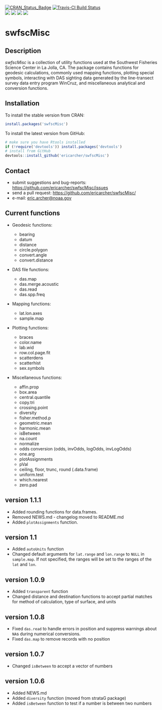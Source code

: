 [![CRAN_Status_Badge](http://www.r-pkg.org/badges/version/swfscMisc)](https://cran.r-project.org/package=swfscMisc)
[![Travis-CI Build Status](https://travis-ci.org/EricArcher/swfscMisc.svg?branch=master)](https://travis-ci.org/EricArcher/swfscMisc)  
![](http://cranlogs.r-pkg.org/badges/last-day/swfscMisc?color=red)
![](http://cranlogs.r-pkg.org/badges/last-week/swfscMisc?color=red)
![](http://cranlogs.r-pkg.org/badges/swfscMisc?color=red)
![](http://cranlogs.r-pkg.org/badges/grand-total/swfscMisc?color=red)  
# swfscMisc

## Description

*swfscMisc* is a collection of utility functions used at the Southwest Fisheries 
Science Center in La Jolla, CA. The package contains functions for geodesic 
calculations, commonly used  mapping functions, plotting special symbols, interacting 
with DAS sighting data generated by the line-transect survey data entry program WinCruz, and miscellaneous analytical and conversion functions.

## Installation

To install the stable version from CRAN:

```r
install.packages('swfscMisc')
```

To install the latest version from GitHub:

```r
# make sure you have Rtools installed
if (!require('devtools')) install.packages('devtools')
# install from GitHub
devtools::install_github('ericarcher/swfscMisc')
```

## Contact

* submit suggestions and bug-reports: <https://github.com/ericarcher/swfscMisc/issues>
* send a pull request: <https://github.com/ericarcher/swfscMisc/>
* e-mail: <eric.archer@noaa.gov>

## Current functions

* Geodesic functions:
    * bearing
    * datum
    * distance
    * circle.polygon
    * convert.angle
    * convert.distance

* DAS file functions:
    * das.map
    * das.merge.acoustic
    * das.read
    * das.spp.freq

* Mapping functions:
    * lat.lon.axes
    * sample.map
  
* Plotting functions:
    * braces
    * color.name
    * lab.wid
    * row.col.page.fit
    * scatterdens
    * scatterhist
    * sex.symbols
  
* Miscellaneous functions:
    * affin.prop
    * box.area
    * central.quantile
    * copy.tri
    * crossing.point
    * diversity
    * fisher.method.p
    * geometric.mean
    * harmonic.mean
    * isBetween
    * na.count
    * normalize
    * odds conversion (odds, invOdds, logOdds, invLogOdds)
    * one.arg
    * plotAssignments
    * pVal
    * ceiling, floor, trunc, round (.data.frame)
    * uniform.test
    * which.nearest
    * zero.pad

## version 1.1.1

* Added rounding functions for data.frames.
* Removed NEWS.md - changelog moved to README.md
* Added `plotAssignments` function.

## version 1.1

* Added `autoUnits` function
* Changed default arguments for `lat.range` and `lon.range` to `NULL` in `sample.map`. If not specified, the ranges will be set to the ranges of the `lat` and `lon`.

## version 1.0.9

* Added `transparent` function
* Changed distance and destination functions to accept partial matches for method 
of calculation, type of surface, and units

## version 1.0.8

* Fixed `das.read` to handle errors in position and suppress warnings about `NA`s
during numerical conversions.
* Fixed `das.map` to remove records with no position

## version 1.0.7

* Changed `isBetween` to accept a vector of numbers

## version 1.0.6

* Added NEWS.md
* Added `diversity` function (moved from strataG package)
* Added `isBetween` function to test if a number is between two numbers